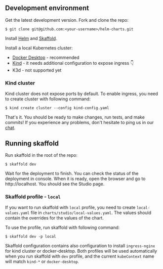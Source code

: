 ## Development environment

Get the latest development version. Fork and clone the repo:

```cli
$ git clone git@github.com:<your-username>/helm-charts.git
```
Install [Helm](https://helm.sh/docs/intro/install/) and [Skaffold](https://skaffold.dev/docs/install/).

Install a local Kubernetes cluster:
- [Docker Desktop](https://docs.docker.com/desktop/kubernetes/) - recommended
- [Kind](https://kind.sigs.k8s.io/docs/user/configuration/) - it needs additional configuration 
   to expose ingress 👇
- K3d - not supported yet


### Kind cluster
Kind cluster does not expose ports by default. To enable ingress, you need to create cluster with
following command:

```cli
$ kind create cluster --config kind-config.yaml
```

That's it. You should be ready to make changes, run tests, and make commits! If
you experience any problems, don't hesitate to ping us in our [chat](/chat).

## Running skaffold
Run skaffold in the root of the repo:

```cli
$ skaffold dev
```
Wait for the deployment to finish. You can check the status of the deployment in console.
When it is ready, open the browser and go to http://localhost. You should see the Studio page.

### Skaffold profile - `local`

If you want to run skaffold with `local` profile, you need to create `local-values.yaml` file in
`charts/studio/local-values.yaml`. The values should contain the overrides for the values of the
chart. 

To use the profile, run skaffold with following command:

```cli
$ skaffold dev -p local
```

Skaffold configuration contains also configuration to install `ingress-nginx` for kind cluster or 
docker-desktop. Both profiles will be used automatically when you run skaffold with `dev` profile, 
and the current `kubeContext` name will match `kind-*` or `docker-desktop`.
